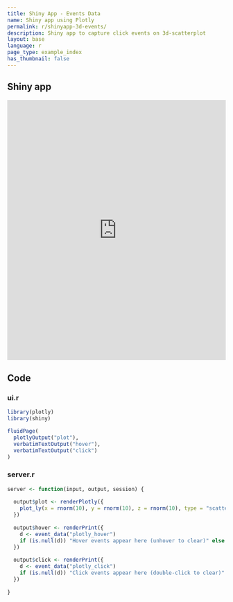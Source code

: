 ```yaml
---
title: Shiny App - Events Data
name: Shiny app using Plotly
permalink: r/shinyapp-3d-events/
description: Shiny app to capture click events on 3d-scatterplot
layout: base
language: r
page_type: example_index
has_thumbnail: false
---
```

## Shiny app

<iframe src="https://plotly.shinyapps.io/3D-Events/" width="100%" height= "600" scrolling="no" seamless="seamless" style="border: none"></iframe>

## Code
### ui.r
```r
library(plotly)
library(shiny)

fluidPage(
  plotlyOutput("plot"),
  verbatimTextOutput("hover"),
  verbatimTextOutput("click")
)
```

### server.r
```r
server <- function(input, output, session) {
  
  output$plot <- renderPlotly({
    plot_ly(x = rnorm(10), y = rnorm(10), z = rnorm(10), type = "scatter3d")
  })
  
  output$hover <- renderPrint({
    d <- event_data("plotly_hover")
    if (is.null(d)) "Hover events appear here (unhover to clear)" else d
  })
  
  output$click <- renderPrint({
    d <- event_data("plotly_click")
    if (is.null(d)) "Click events appear here (double-click to clear)" else d
  })
  
}
```
